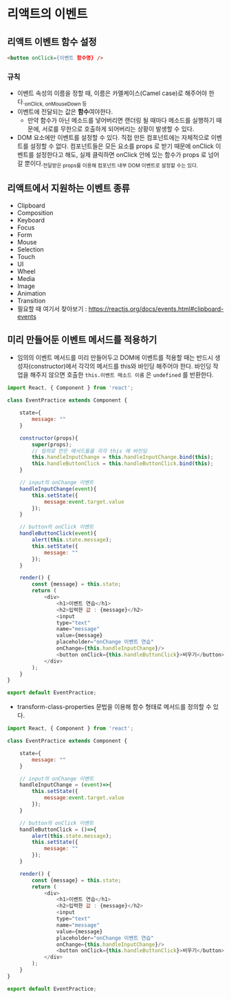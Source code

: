 # 리액트의 이벤트

## 리액트 이벤트 함수 설정

  ```html
  <button onClick={이벤트 함수명} />
  ```

### 규칙
  - 이벤트 속성의 이름을 정할 때, 이름은 카멜케이스(Camel case)로 해주어야 한다.<sub>onClick, onMouseDown 등</sub>
  - 이벤트에 전달되는 값은 **함수**여야한다.
    - 만약 함수가 아닌 메소드를 넣어버리면 랜더링 될 때마다 메소드를 실행하기 때문에, 서로를 무한으로 호출하게 되어버리는 상황이 발생할 수 있다.
  - DOM 요소에만 이벤트를 설정할 수 있다. 직접 만든 컴포넌트에는 자체적으로 이벤트를 설정할 수 없다. 컴포넌트들은 모든 요소를 props 로 받기 때문에 onClick 이벤트를 설정한다고 해도, 실제 클릭하면 onClick 안에 있는 함수가 props 로 넘어갈 뿐이다.<sub>전달받은 props를 이용해 컴포넌트 내부 DOM 이벤트로 설정할 수는 있다.</sub>

## 리액트에서 지원하는 이벤트 종류
- Clipboard
- Composition 
- Keyboard
- Focus
- Form
- Mouse
- Selection
- Touch
- UI
- Wheel
- Media
- Image
- Animation
- Transition
- 필요할 때 여기서 찾아보기 : https://reactjs.org/docs/events.html#clipboard-events

## 미리 만들어둔 이벤트 메서드를 적용하기

- 임의의 이벤트 메서드를 미리 만들어두고 DOM에 이벤트를 적용할 때는 반드시 생성자(constructor)에서 각각의 메서드를 this와 바인딩 해주어야 한다. 바인딩 작업을 해주지 않으면 호출한 `this.이벤트 메소드 이름` 은 `undefined` 를 반환한다.

```javascript
import React, { Component } from 'react';

class EventPractice extends Component {

    state={
        message: ""
    }

    constructor(props){
        super(props);
        // 임의로 만든 메서드들을 각각 this 에 바인딩
        this.handleInputChange = this.handleInputChange.bind(this);
        this.handleButtonClick = this.handleButtonClick.bind(this);
    }

    // input의 onChange 이벤트
    handleInputChange(event){
        this.setState({
            message:event.target.value
        });
    }

    // button의 onClick 이벤트
    handleButtonClick(event){
        alert(this.state.message);
        this.setState({
            message: ""
        });
    }

    render() {
        const {message} = this.state;
        return (
            <div>
                <h1>이벤트 연습</h1>
                <h2>입력한 값 : {message}</h2>
                <input
                type="text"
                name="message"
                value={message}
                placeholder="onChange 이벤트 연습"
                onChange={this.handleInputChange}/>
                <button onClick={this.handleButtonClick}>비우기</button>
            </div>
        );
    }
}

export default EventPractice;
```

- transform-class-properties 문법을 이용해 함수 형태로 메서드를 정의할 수 있다.
```javascript
import React, { Component } from 'react';

class EventPractice extends Component {

    state={
        message: ""
    }

    // input의 onChange 이벤트
    handleInputChange = (event)=>{
        this.setState({
            message:event.target.value
        });
    }

    // button의 onClick 이벤트
    handleButtonClick = ()=>{
        alert(this.state.message);
        this.setState({
            message: ""
        });
    }

    render() {
        const {message} = this.state;
        return (
            <div>
                <h1>이벤트 연습</h1>
                <h2>입력한 값 : {message}</h2>
                <input
                type="text"
                name="message"
                value={message}
                placeholder="onChange 이벤트 연습"
                onChange={this.handleInputChange}/>
                <button onClick={this.handleButtonClick}>비우기</button>
            </div>
        );
    }
}

export default EventPractice;
```

